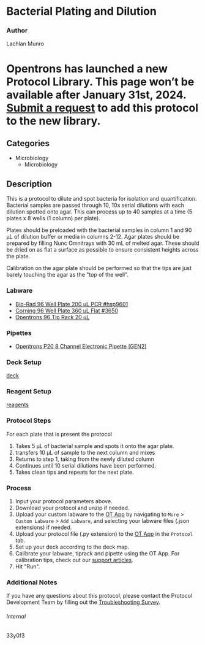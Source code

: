 # Bacterial Plating and Dilution


### Author
Lachlan Munro



# Opentrons has launched a new Protocol Library. This page won’t be available after January 31st, 2024. [Submit a request](https://docs.google.com/forms/d/e/1FAIpQLSdYYp9QCKow4nn0KlCVsMS3HX0eJ0N9O7-erajKvcpT0lWbSg/viewform) to add this protocol to the new library.

## Categories
* Microbiology
	* Microbiology


## Description
This is a protocol to dilute and spot bacteria for isolation and quantification. Bacterial samples are passed through 10, 10x serial dilutions with each dilution spotted onto agar. This can process up to 40 samples at a time (5 plates x 8 wells (1 column) per plate). 

Plates should be preloaded with the bacterial samples in column 1 and 90 µL of dilution buffer or media in columns 2-12. Agar plates should be prepared by filling Nunc Omnitrays with 30 mL of melted agar. These should be dried on as flat a surface as possible to ensure consistent heights across the plate.

Calibration on the agar plate should be performed so that the tips are just barely touching the agar as the "top of the well". 


### Labware
* [Bio-Rad 96 Well Plate 200 µL PCR #hsp9601](http://www.bio-rad.com/en-us/sku/hsp9601-hard-shell-96-well-pcr-plates-low-profile-thin-wall-skirted-white-clear?ID=hsp9601)
* [Corning 96 Well Plate 360 µL Flat #3650](https://ecatalog.corning.com/life-sciences/b2c/US/en/Microplates/Assay-Microplates/96-Well-Microplates/Corning%C2%AE-96-well-Solid-Black-and-White-Polystyrene-Microplates/p/corning96WellSolidBlackAndWhitePolystyreneMicroplates)
* [Opentrons 96 Tip Rack 20 µL](https://shop.opentrons.com/collections/opentrons-tips/products/opentrons-10ul-tips)


### Pipettes
* [Opentrons P20 8 Channel Electronic Pipette (GEN2)](https://shop.opentrons.com/8-channel-electronic-pipette/)


### Deck Setup
[deck](![deck](https://opentrons-protocol-library-website.s3.amazonaws.com/custom-README-images/33y0f3/deck.png))


### Reagent Setup
[reagents](![reagents](https://opentrons-protocol-library-website.s3.amazonaws.com/custom-README-images/33y0f3/reagents.png))


### Protocol Steps
For each plate that is present the protocol 
1. Takes 5 µL of bacterial sample and spots it onto the agar plate. 
2. transfers 10 µL of sample to the next column and mixes 
3. Returns to step 1, taking from the newly diluted column
4. Continues until 10 serial dilutions have been performed.
5. Takes clean tips and repeats for the next plate.


### Process
1. Input your protocol parameters above.
2. Download your protocol and unzip if needed.
3. Upload your custom labware to the [OT App](https://opentrons.com/ot-app) by navigating to `More` > `Custom Labware` > `Add Labware`, and selecting your labware files (.json extensions) if needed.
4. Upload your protocol file (.py extension) to the [OT App](https://opentrons.com/ot-app) in the `Protocol` tab.
5. Set up your deck according to the deck map.
6. Calibrate your labware, tiprack and pipette using the OT App. For calibration tips, check out our [support articles](https://support.opentrons.com/en/collections/1559720-guide-for-getting-started-with-the-ot-2).
7. Hit "Run".


### Additional Notes
If you have any questions about this protocol, please contact the Protocol Development Team by filling out the [Troubleshooting Survey](https://protocol-troubleshooting.paperform.co/).


###### Internal
33y0f3
